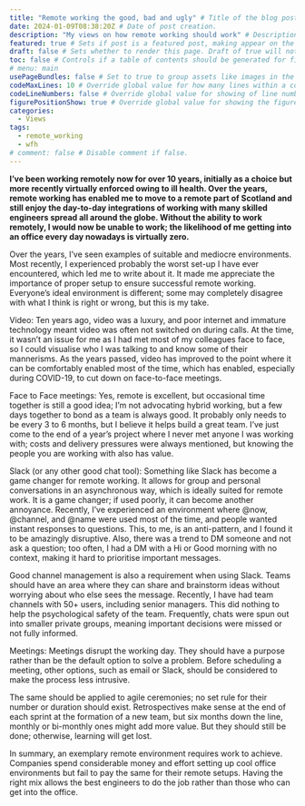 ```yaml
---
title: "Remote working the good, bad and ugly" # Title of the blog post.
date: 2024-01-09T08:38:20Z # Date of post creation.
description: "My views on how remote working should work" # Description used for search engine.
featured: true # Sets if post is a featured post, making appear on the home page side bar.
draft: false # Sets whether to render this page. Draft of true will not be rendered.
toc: false # Controls if a table of contents should be generated for first-level links automatically.
# menu: main
usePageBundles: false # Set to true to group assets like images in the same folder as this post.
codeMaxLines: 10 # Override global value for how many lines within a code block before auto-collapsing.
codeLineNumbers: false # Override global value for showing of line numbers within code block.
figurePositionShow: true # Override global value for showing the figure label.
categories:
  - Views
tags:
  - remote_working
  - wfh
# comment: false # Disable comment if false.
---
```


**I’ve been working remotely now for over 10 years, initially as a choice but more recently virtually enforced owing to ill health. Over the years, remote working has enabled me to move to a remote part of Scotland and still enjoy the day-to-day integrations of working with many skilled engineers spread all around the globe. Without the ability to work remotely, I would now be unable to work; the likelihood of me getting into an office every day nowadays is virtually zero.**

Over the years, I’ve seen examples of suitable and mediocre environments. Most recently, I experienced probably the worst set-up I have ever encountered, which led me to write about it. It made me appreciate the importance of proper setup to ensure successful remote working. Everyone’s ideal environment is different; some may completely disagree with what I think is right or wrong, but this is my take.

Video: Ten years ago, video was a luxury, and poor internet and immature technology meant video was often not switched on during calls. At the time, it wasn’t an issue for me as I had met most of my colleagues face to face, so I could visualise who I was talking to and know some of their mannerisms. As the years passed, video has improved to the point where it can be comfortably enabled most of the time, which has enabled, especially during COVID-19, to cut down on face-to-face meetings.
  
Face to Face meetings: Yes, remote is excellent, but occasional time together is still a good idea; I’m not advocating hybrid working, but a few days together to bond as a team is always good. It probably only needs to be every 3 to 6 months, but I believe it helps build a great team. I’ve just come to the end of a year’s project where I never met anyone I was working with; costs and delivery pressures were always mentioned, but knowing the people you are working with also has value.

Slack (or any other good chat tool): Something like Slack has become a game changer for remote working. It allows for group and personal conversations in an asynchronous way, which is ideally suited for remote work. It is a game changer; if used poorly, it can become another annoyance. Recently, I’ve experienced an environment where @now, @channel, and @name were used most of the time, and people wanted instant responses to questions. This, to me, is an anti-pattern, and I found it to be amazingly disruptive. Also, there was a trend to DM someone and not ask a question; too often, I had a DM with a Hi or Good morning with no context, making it hard to prioritise important messages.

Good channel management is also a requirement when using Slack. Teams should have an area where they can share and brainstorm ideas without worrying about who else sees the message. Recently, I have had team channels with 50+ users, including senior managers. This did nothing to help the psychological safety of the team. Frequently, chats were spun out into smaller private groups, meaning important decisions were missed or not fully informed.

Meetings: Meetings disrupt the working day. They should have a purpose rather than be the default option to solve a problem. Before scheduling a meeting, other options, such as email or Slack, should be considered to make the process less intrusive.

The same should be applied to agile ceremonies; no set rule for their number or duration should exist. Retrospectives make sense at the end of each sprint at the formation of a new team, but six months down the line, monthly or bi-monthly ones might add more value. But they should still be done; otherwise, learning will get lost.

In summary, an exemplary remote environment requires work to achieve. Companies spend considerable money and effort setting up cool office environments but fail to pay the same for their remote setups. Having the right mix allows the best engineers to do the job rather than those who can get into the office.
